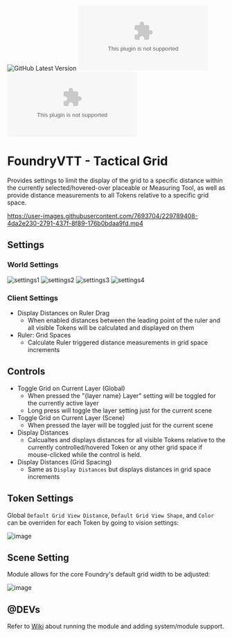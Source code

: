 ![GitHub Latest Version](https://img.shields.io/github/v/release/Aedif/tactical-grid?sort=semver)
![GitHub Latest Release](https://img.shields.io/github/downloads/Aedif/tactical-grid/latest/aedifs-tactical-grid.zip)
![GitHub All Releases](https://img.shields.io/github/downloads/Aedif/tactical-grid/aedifs-tactical-grid.zip)

# FoundryVTT - Tactical Grid

Provides settings to limit the display of the grid to a specific distance within the currently selected/hovered-over placeable or Measuring Tool, as well as provide distance measurements to all Tokens relative to a specific grid space.

https://user-images.githubusercontent.com/7693704/229789408-4da2e230-2791-437f-8f89-176b0bdaa9fd.mp4

## Settings

### World Settings

![settings1](https://user-images.githubusercontent.com/7693704/227632252-25ff2634-e65c-49eb-ac87-7e4515024c4e.png)
![settings2](https://user-images.githubusercontent.com/7693704/227632292-05986ed7-254a-48e0-a986-dc335521b8be.png)
![settings3](https://user-images.githubusercontent.com/7693704/227632324-0764188a-3d07-47ca-801a-111ecd70b715.png)
![settings4](https://user-images.githubusercontent.com/7693704/227632358-ffe77b68-dec9-4dd4-ba77-1a19638a2f5c.png)

### Client Settings

- Display Distances on Ruler Drag
  - When enabled distances between the leading point of the ruler and all visible Tokens will be calculated and displayed on them
- Ruler: Grid Spaces
  - Calculate Ruler triggered distance measurements in grid space increments

## Controls

- Toggle Grid on Current Layer (Global)
  - When pressed the "{layer name} Layer" setting will be toggled for the currently active layer
  - Long press will toggle the layer setting just for the current scene
- Toggle Grid on Current Layer (Scene)
  - When pressed the layer will be toggled just for the current scene
- Display Distances
  - Calcualtes and displays distances for all visible Tokens relative to the currently controlled/hovered Token or any other grid space if mouse-clicked while the control is held.
- Display Distances (Grid Spacing)
  - Same as `Display Distances` but displays distances in grid space increments

## Token Settings

Global `Default Grid View Distance`, `Default Grid View Shape`, and `Color` can be overriden for each Token by going to vision settings:

![image](https://user-images.githubusercontent.com/7693704/222382319-a22fcebc-2a9b-4957-a783-4e58d9fdc2bb.png)

## Scene Setting

Module allows for the core Foundry's default grid width to be adjusted:

![image](https://user-images.githubusercontent.com/7693704/222383155-24f6a9ac-bb2c-4658-bbe9-9d3bea6ed32f.png)

## @DEVs

Refer to [Wiki](https://github.com/Aedif/tactical-grid/wiki) about running the module and adding system/module support.
